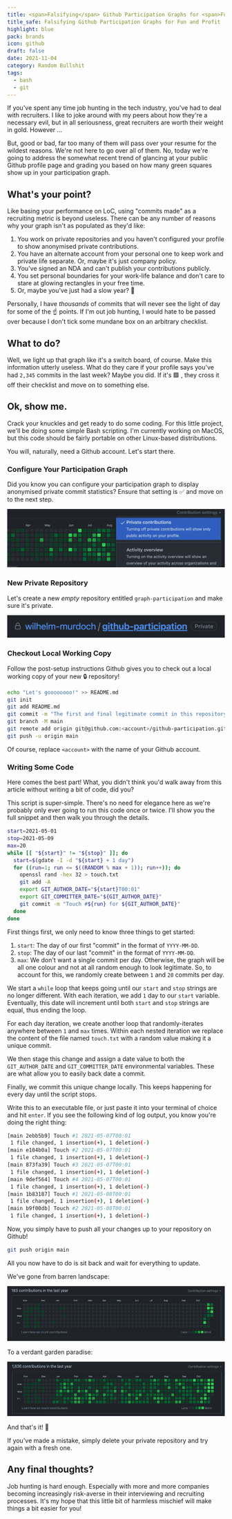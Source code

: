 ```yaml
---
title: <span>Falsifying</span> Github Participation Graphs for <span>Fun</span> & <span>Profit</span>
title_safe: Falsifying Github Participation Graphs for Fun and Profit
highlight: blue
pack: brands
icon: github
draft: false
date: 2021-11-04
category: Random Bullshit
tags:
  - bash
  - git
---
```

If you've spent any time job hunting in the tech industry, you've had to deal with recruiters. I like to joke around with my peers about how they're a necessary evil, but in all seriousness, great recruiters are worth their weight in gold. However ...

<!--more-->

But, good or bad, far too many of them will pass over your resume for the wildest reasons. We're not here to go over all of them. No, today we're going to address the somewhat recent trend of glancing at your public Github profile page and grading you based on how many green squares show up in your participation graph.

## What's your point? 

Like basing your performance on LoC, using "commits made" as a recruiting metric is beyond useless. There can be any number of reasons why your graph isn't as populated as they'd like:

1. You work on private repositories and you haven't configured your profile to show anonymised private contributions.
2. You have an alternate account from your personal one to keep work and private life separate. Or, maybe it's just company policy.
3. You've signed an NDA and can't publish your contributions publicly.
4. You set personal boundaries for your work-life balance and don't care to stare at glowing rectangles in your free time.
5. Or, maybe you've just had a slow year? 🤷

Personally, I have _thousands_ of commits that will never see the light of day for some of the ☝️ points. If I'm out job hunting, I would hate to be passed over because I don't tick some mundane box on an arbitrary checklist.

## What to do?

Well, we light up that graph like it's a switch board, of course. Make this information utterly useless. What do they care if your profile says you've had `2,345` commits in the last week? Maybe you did. If it's 🟩 , they cross it off their checklist and move on to something else.

## Ok, show me. 

Crack your knuckles and get ready to do some coding. For this little project, we'll be doing some simple Bash scripting. I'm currently working on MacOS, but this code should be fairly portable on other Linux-based distributions.

You will, naturally, need a Github account. Let's start there.

### Configure Your Participation Graph

Did you know you can configure your participation graph to display anonymised private commit statistics? Ensure that setting is ✅ and move on to the next step.

![](image-1.png)

### New Private Repository

Let's create a new _empty_ repository entitled `graph-participation` and make sure it's private.

![](image-2.png)

### Checkout Local Working Copy

Follow the post-setup instructions Github gives you to check out a local working copy of your new 🔒 repository!

```bash
echo "Let's goooooooo!" >> README.md
git init
git add README.md
git commit -m "The first and final legitimate commit in this repository ..."
git branch -M main
git remote add origin git@github.com:<account>/github-participation.git
git push -u origin main
```

Of course, replace `<account>` with the name of your Github account.

### Writing Some Code

Here comes the best part! What, you didn't think you'd walk away from this article without writing a bit of code, did you? 

This script is super-simple. There's no need for elegance here as we're probably only ever going to run this code once or twice. I'll show you the full snippet and then walk you through the details.

```bash
start=2021-05-01
stop=2021-05-09
max=20
while [[ "${start}" != "${stop}" ]]; do 
  start=$(gdate -I -d "${start} + 1 day")
  for ((run=1; run <= $((RANDOM % max + 1)); run++)); do
    openssl rand -hex 32 > touch.txt
    git add -A
    export GIT_AUTHOR_DATE="${start}T00:01"
    export GIT_COMMITTER_DATE="${GIT_AUTHOR_DATE}"
    git commit -m "Touch #${run} for ${GIT_AUTHOR_DATE}"
  done
done
```

First things first, we only need to know three things to get started:

1. `start`: The day of our first "commit" in the format of `YYYY-MM-DD`.
2. `stop`: The day of our last "commit" in the format of `YYYY-MM-DD`. 
3. `max`: We don't want a single commit per day. Otherwise, the graph will be all one colour and not at all random enough to look legitimate. So, to account for this, we randomly create between `1` and `20` commits per day.

We start a `while` loop that keeps going until our `start` and `stop` strings are no longer different. With each iteration, we add `1` day to our `start` variable. Eventually, this date will increment until both `start` and `stop` strings are equal, thus ending the loop.

For each day iteration, we create another loop that randomly-iterates anywhere between `1` and `max` times. Within each nested iteration we replace the content of the file named `touch.txt` with a random value making it a unique commit.

We then stage this change and assign a date value to both the `GIT_AUTHOR_DATE` and `GIT_COMMITTER_DATE` environmental variables. These are what allow you to easily back date a commit.

Finally, we commit this unique change locally. This keeps happening for every day until the script stops. 

Write this to an executable file, or just paste it into your terminal of choice and hit `enter`. If you see the following kind of log output, you know you're doing the right thing:

```bash
[main 2ebb5b9] Touch #1 2021-05-07T00:01
 1 file changed, 1 insertion(+), 1 deletion(-)
[main e104b0a] Touch #2 2021-05-07T00:01
 1 file changed, 1 insertion(+), 1 deletion(-)
[main 873fa39] Touch #3 2021-05-07T00:01
 1 file changed, 1 insertion(+), 1 deletion(-)
[main 9def564] Touch #4 2021-05-07T00:01
 1 file changed, 1 insertion(+), 1 deletion(-)
[main 1b83187] Touch #1 2021-05-08T00:01
 1 file changed, 1 insertion(+), 1 deletion(-)
[main b9f00db] Touch #2 2021-05-08T00:01
 1 file changed, 1 insertion(+), 1 deletion(-)
```

Now, you simply have to push all your changes up to your repository on Github!

```bash
git push origin main
```

All you now have to do is sit back and wait for everything to update. 

We've gone from barren landscape:

![](image-3.png)

To a verdant garden paradise:

![](image-4.png)

And that's it! 🎉

If you've made a mistake, simply delete your private repository and try again with a fresh one.

## Any final thoughts? 

Job hunting is hard enough. Especially with more and more companies becoming increasingly risk-averse in their interviewing and recruiting processes. It's my hope that this little bit of harmless mischief will make things a bit easier for you! 